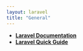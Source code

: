 ```yaml
---
layout: laravel
title: "General"
---
```


- **[Laravel Documentation](https://laravel.com/docs/)**
- **[Laravel Quick Guide](https://www.tutorialspoint.com/laravel/laravel_quick_guide.htm)**